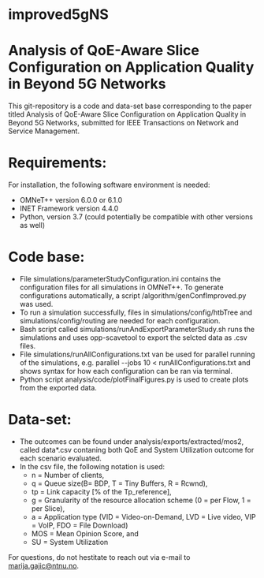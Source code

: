 # improved5gNS
# Analysis of QoE-Aware Slice Configuration on Application Quality in Beyond 5G Networks
This git-repository is a code and data-set base corresponding to the paper titled Analysis of QoE-Aware Slice Configuration on Application Quality in Beyond 5G Networks, submitted for IEEE Transactions on Network and Service Management.

# Requirements: 
For installation, the following software environment is needed: 
- OMNeT++ version 6.0.0 or 6.1.0
- INET Framework version 4.4.0
- Python, version 3.7 (could potentially be compatible with other versions as well)

# Code base:
- File simulations/parameterStudyConfiguration.ini contains the configuration files for all simulations in OMNeT++. To generate configurations automatically, a script /algorithm/genConfImproved.py was used.
- To run a simulation successfully, files in simulations/config/htbTree and simulations/config/routing are needed for each configuration. 
- Bash script called simulations/runAndExportParameterStudy.sh runs the simulations and uses opp-scavetool to export the selcted data as .csv files.
- File simulations/runAllConfigurations.txt van be used for parallel running of the simulations, e.g. parallel --jobs 10 < runAllConfigurations.txt and shows syntax for how each configuration can be ran via terminal. 
- Python script analysis/code/plotFinalFigures.py is used to create plots from the exported data.

# Data-set:
- The outcomes can be found under analysis/exports/extracted/mos2, called data*.csv contaning both QoE and System Utilization outcome for each scenario evaluated.
- In the csv file, the following notation is used:
  - n = Number of clients,
  - q = Queue size(B= BDP, T = Tiny Buffers, R = Rcwnd),
  - tp = Link capacity [% of the Tp_reference],
  - g = Granularity of the resource allocation scheme (0 = per Flow, 1 = per Slice),
  - a = Application type (VID = Video-on-Demand, LVD = Live video, VIP = VoIP, FDO = File Download)
  - MOS = Mean Opinion Score, and
  - SU = System Utilization


For questions, do not hestitate to reach out via e-mail to marija.gajic@ntnu.no. 
